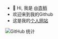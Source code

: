 - 👋 Hi, 我是 [@杏梢](https://github.com/hacamer)
- 欢迎来到我的Github
- 这是我的[个人网站](https://hacamer.ml)  

![GitHub 统计](https://github-readme-stats.vercel.app/api?username=hacamer&count_private=true&theme=algolia&locale=cn&include_all_commits=true&show_icons=true)

